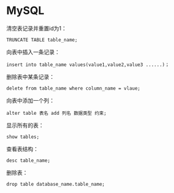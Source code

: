 # MySQL

清空表记录并重置id为1：

```mysql
TRUNCATE TABLE table_name;
```

向表中插入一条记录：

```mysql
insert into table_name values(value1,value2,value3 ......)；
```

删除表中某条记录：

```mysql
delete from table_name where column_name = vlaue;
```

向表中添加一个列：

```mysql
alter table 表名 add 列名 数据类型 约束;
```

显示所有的表：

```mysql
show tables;
```

查看表结构：

```mysql
desc table_name;
```

删除表：

```mysql
drop table database_name.table_name;
```

